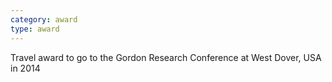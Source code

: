 ```yaml
---
category: award
type: award
---
```


Travel award to go to the Gordon Research Conference at West Dover, USA in 2014

